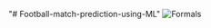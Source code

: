 "# Football-match-prediction-using-ML" 
![Formals](https://user-images.githubusercontent.com/93510544/215553486-3960815e-b7ea-470a-a529-0c0676a119fe.jpg)
